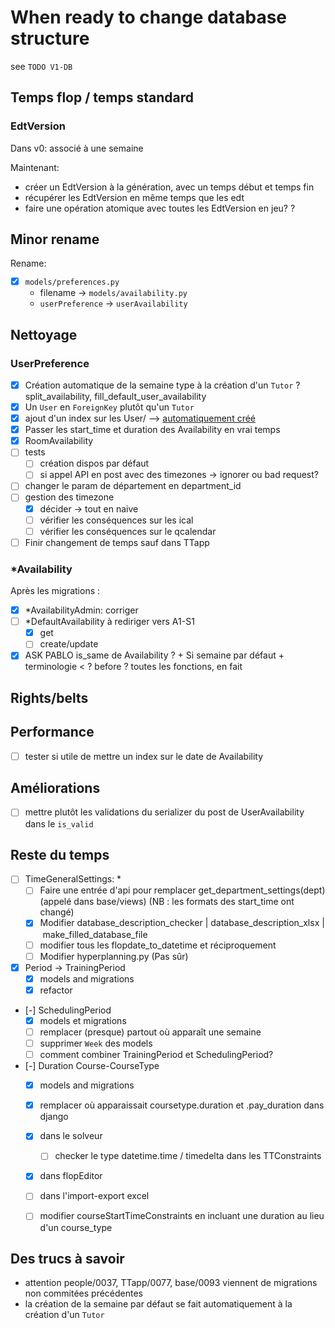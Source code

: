 # When ready to change database structure

see `TODO V1-DB`

## Temps flop / temps standard

### EdtVersion

Dans v0: associé à une semaine

Maintenant:

- créer un EdtVersion à la génération, avec un temps début et temps fin
- récupérer les EdtVersion en même temps que les edt
- faire une opération atomique avec toutes les EdtVersion en jeu?
  ?

## Minor rename

Rename:

- [x] `models/preferences.py`
  - filename -> `models/availability.py`
  - `userPreference` -> `userAvailability`

## Nettoyage

### UserPreference

- [x] Création automatique de la semaine type à la création d'un `Tutor` ? split_availability, fill_default_user_availability
- [x] Un `User` en `ForeignKey` plutôt qu'un `Tutor`
- [x] ajout d'un index sur les User/ --> [automatiquement créé](https://docs.djangoproject.com/en/4.2/ref/models/fields/#foreignkey)
- [x] Passer les start_time et duration des Availability en vrai temps
- [x] RoomAvailability
- [ ] tests
  - [ ] création dispos par défaut
  - [ ] si appel API en post avec des timezones -> ignorer ou bad request?
- [ ] changer le param de département en department_id
- [ ] gestion des timezone
  - [x] décider -> tout en naive
  - [ ] vérifier les conséquences sur les ical
  - [ ] vérifier les conséquences sur le qcalendar
- [ ] Finir changement de temps sauf dans TTapp

### \*Availability

Après les migrations :

- [x] \*AvailabilityAdmin: corriger
- [ ] \*DefaultAvailability à rediriger vers A1-S1
  - [x] get
  - [ ] create/update
- [x] ASK PABLO is_same de Availability ? + Si semaine par défaut + terminologie < ? before ? toutes les fonctions, en fait

## Rights/belts

## Performance

- [ ] tester si utile de mettre un index sur le date de Availability

## Améliorations

- [ ] mettre plutôt les validations du serializer du post de UserAvailability dans le `is_valid`

## Reste du temps

- [ ] TimeGeneralSettings: \*
  - [ ] Faire une entrée d'api pour remplacer get_department_settings(dept) (appelé dans base/views) (NB : les formats des start_time ont changé)
  - [x] Modifier database_description_checker | database_description_xlsx | make_filled_database_file
  - [ ] modifier tous les flopdate_to_datetime et réciproquement
  - [ ] Modifier hyperplanning.py (Pas sûr)
- [x] Period -> TrainingPeriod
  - [x] models and migrations
  - [x] refactor
- [-] SchedulingPeriod
  - [x] models et migrations
  - [ ] remplacer (presque) partout où apparaît une semaine
  - [ ] supprimer `Week` des models
  - [ ] comment combiner TrainingPeriod et SchedulingPeriod?
- [-] Duration Course-CourseType
  - [x] models and migrations
  - [x] remplacer où apparaissait coursetype.duration et .pay_duration dans django
  - [x] dans le solveur
    - [ ] checker le type datetime.time / timedelta dans les TTConstraints
  - [x] dans flopEditor
  - [ ] dans l'import-export excel
  - [ ] modifier courseStartTimeConstraints en incluant une duration au lieu d'un course_type


## Des trucs à savoir

- attention people/0037, TTapp/0077, base/0093 viennent de migrations non commitées précédentes
- la création de la semaine par défaut se fait automatiquement à la création d'un `Tutor`
